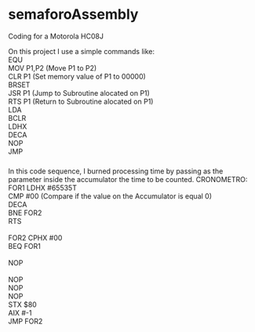 # semaforoAssembly

Coding for a Motorola HC08J

On this project I use a simple commands like: <br />
EQU <br />
MOV P1,P2 (Move P1 to P2) <br />
CLR P1 (Set memory value of P1 to 00000)<br />
BRSET <br />
JSR  P1   (Jump to Subroutine alocated on P1)<br />
RTS   P1 (Return to Subroutine alocated on P1)<br />
LDA <br />
BCLR <br />
LDHX<br />
DECA<br />
NOP<br />
JMP<br />

###
In this code sequence, I burned processing time by passing as the parameter inside the accumulator the time to be counted.
CRONOMETRO:
FOR1   	LDHX  #65535T			<br />
        	CMP   #00         (Compare if the value on the Accumulator is equal 0)              <br />
        	DECA                            <br />
        	BNE   FOR2    	<br />
        	RTS                   <br />          
FOR2	    CPHX     #00		<br />
	        BEQ	FOR1              <br />     
					NOP <br />    
        	NOP<br />
        	NOP<br />
        	NOP<br />
        	STX $80<br />
        	AIX #-1		<br />
	JMP	FOR2<br />

